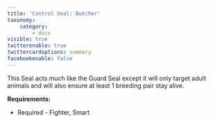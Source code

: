 ```yaml
---
title: 'Control Seal: Butcher'
taxonomy:
    category:
        - docs
visible: true
twitterenable: true
twittercardoptions: summary
facebookenable: false
---
```


This Seal acts much like the Guard Seal except it will only target adult animals and will also ensure at least 1 breeding pair stay alive.

**Requirements:**

* Required - Fighter, Smart
